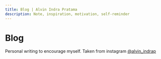 ```yaml
---
title: Blog | Alvin Indra Pratama
description: Note, inspiration, motivation, self-reminder
---
```


<div class="mb-5">
  <h1 class="!mb-3">
    Blog
  </h1>
  <div class="!mt-0">
    Personal writing to encourage myself. Taken from instagram <a class="!no-underline" href="https://instagram.com/alvin_indrap">@alvin_indrap</a>
  </div>
</div>

<ListPosts />
